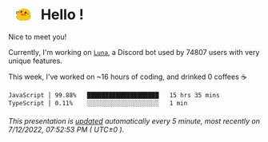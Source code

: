 <h1>   <img src="./spoinky.gif" style="vertical-align:middle;" width="30px">   Hello ! </h1>

Nice to meet you!

Currently, I'm working on <a href='https://github.com/Asgarrrr/Luna'>`Luna`</a>, a Discord bot used by 74807 users with very unique features.

This week, I've worked on ~16 hours of coding, and drinked 0 coffees ☕

```
JavaScript │ 99.88%   ████████████████████   15 hrs 35 mins
TypeScript │ 0.11%    ░░░░░░░░░░░░░░░░░░░░   1 min
```

###### This presentation is [updated](https://github.com/Asgarrrr) automatically every 5 minute, most recently on 7/12/2022, 07:52:53 PM ( UTC±0 ).
